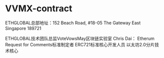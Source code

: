 # VVMX-contract

ETHGLOBAL总部地址：152 Beach Road, #18-05 The Gateway East Singapore 189721

ETHGLOBAL技术团队总监VoteVowsMay区块链实验室
Chris Dai：
Etherum Request for Comments标准制定者
ERC721标准核心开发人员
以太坊2.0分片技术核心
